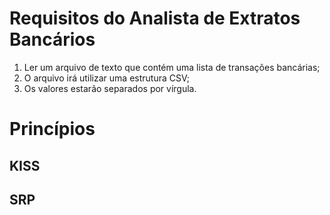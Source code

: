 # Requisitos do Analista de Extratos Bancários

1. Ler um arquivo de texto que contém uma lista de transações bancárias;
2. O arquivo irá utilizar uma estrutura CSV;
3. Os valores estarão separados por vírgula.

# Princípios

## KISS

## SRP

